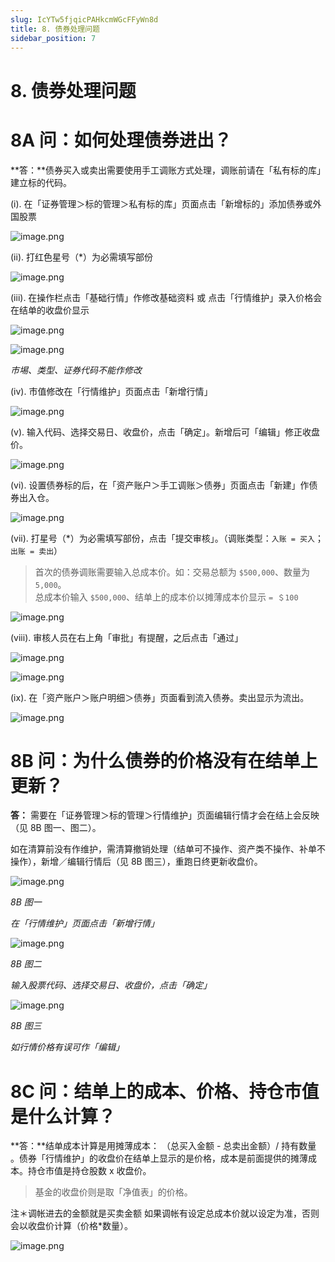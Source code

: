```yaml
---
slug: IcYTw5fjqicPAHkcmWGcFFyWn8d
title: 8. 债券处理问题
sidebar_position: 7
---
```



# 8. 债券处理问题


#  8A 问：如何处理债券进出？


**答：**债券买入或卖出需要使用手工调账方式处理，调账前请在「私有标的库」建立标的代码。


(i). 在「证券管理＞标的管理＞私有标的库」页面点击「新增标的」添加债券或外国股票


![image.png](/assets/8e365c9bc80262d9be5ab27341866b13.png)


(ii). 打红色星号（*）为必需填写部份


![image.png](/assets/5b3b1c893fabcfcb30d0a3f1256a6e95.png)


(iii). 在操作栏点击「基础行情」作修改基础资料 或 点击「行情维护」录入价格会在结单的收盘价显示


![image.png](/assets/95b8eb649fa36486f7b6eb6f2d98ebda.png)


![image.png](/assets/7ec5268893b153196ca0f45c53b18cec.png)


_市埸、类型、证券代码不能作修改_


(iv). 市值修改在「行情维护」页面点击「新增行情」


![image.png](/assets/e50b5869823db0d3236a5c607db4be29.png)


(v). 输入代码、选择交易日、收盘价，点击「确定」。新增后可「编辑」修正收盘价。


![image.png](/assets/e40e500733ac9abe2e881d3a8c9eba72.png)


(vi). 设置债券标的后，在「资产账户＞手工调账＞债券」页面点击「新建」作债券出入仓。


![image.png](/assets/45d67fca1f2ab03d5a65b50c90108def.png)


(vii). 打星号（*）为必需填写部份，点击「提交审核」。（调账类型：`入账 = 买入`；`出账 = 卖出`）

> 首次的债券调账需要输入总成本价。如：交易总额为 `$500,000`、数量为 `5,000`。  
> 总成本价输入 `$500,000`、结单上的成本价以摊薄成本价显示 `= ＄100`

![image.png](/assets/1f13f802953e707fb38b9127efb31fc4.png)


(viii). 审核人员在右上角「审批」有提醒，之后点击「通过」


![image.png](/assets/2cd93bbab5d34a9be5487f2a47fbe086.png)


![image.png](/assets/af07f6aee18349020000594642f30e51.png)


(ix). 在「资产账户＞账户明细＞债券」页面看到流入债券。卖出显示为流出。


![image.png](/assets/5a3a7a79d7fdff8559037505e40b86f4.png)


#  8B 问：为什么债券的价格没有在结单上更新？


**答：** 需要在「证券管理＞标的管理＞行情维护」页面编辑行情才会在结上会反映（见 8B 图一、图二）。


如在清算前没有作维护，需清算撤销处理（结单可不操作、资产类不操作、补单不操作），新增／编辑行情后（见 8B 图三），重跑日终更新收盘价。


![image.png](/assets/f6c3207c857d4bcd4631e3856d721914.png)


_8B 图一_


_在「行情维护」页面点击「新增行情」_


![image.png](/assets/9611ffa3f7f73fdb4c959870680822a4.png)


_8B 图二_


_输入股票代码、选择交易日、收盘价，点击「确定」_


![image.png](/assets/8c729d49826499b8f87cf03e56f46126.png)


_8B 图三_


_如行情价格有误可作「编辑」_


# 8C 问：结单上的成本、价格、持仓市值是什么计算？


**答：**结单成本计算是用摊薄成本： （总买入金额 - 总卖出金额）/ 持有数量 。债券「行情维护」的收盘价在结单上显示的是价格，成本是前面提供的摊薄成本。持仓市值是持仓股数 x 收盘价。

> 基金的收盘价则是取「净值表」的价格。

注＊调帐进去的金额就是买卖金额 如果调帐有设定总成本价就以设定为准，否则会以收盘价计算（价格*数量）。


![image.png](/assets/98fb03031f996db12b09e30f1ddc9990.png)


# 

